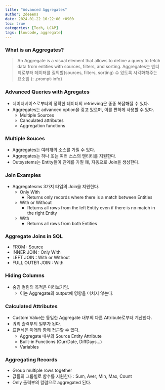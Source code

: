 ```yaml
---
title: "Advanced Aggregates"
author: 2deeens
date: 2024-01-22 16:22:00 +0900
toc: true
categories: [Tech, LCAP]
tags: [lowcode, aggregate]
---
```


### What is an Aggregates?
> An Aggregate is a visual element that allows to define a query to fetch data from entities with sources, filters, and sorting.
> Aggregates는 덴티티로부터 데이터를 질의할(sources, filters, sorting) 수 있도록 시각화해주는 요소임
{: .prompt-info}

### Advanced Queries with Agregates
- 데이터베이스로부터의 정확한 데이터의 retrieving은 종종 복잡해질 수 있다.
- Aggregates는 advanced option을 갖고 있으며, 이를 편하게 사용할 수 있다.
  * Multiple Sources
  * Canculated attributes
  * Aggregation functions

### Multiple Souces
- Aggregates는 여러개의 소스를 가질 수 있다.
- Aggregates는 하나 또는 여러 소스의 엔티티를 지원한다.
- Outsystems는 Entity들이 관계를 가질 떄, 자동으로 Join을 생성한다.

### Join Examples
- Aggregatesms 3가지 타입의 Join을 지원한다.
  * Only With
    + Returns only records where there is a match between Entities
  * With or Without
    + Returns all rows from the left Entity even if there is no match in the right Entity
  * With
    + Returns all rows from both Entities

### Aggregate Joins in SQL
- FROM : Source
- INNER JOIN : Only With
- LEFT JOIN : With or Without
- FULL OUTER JOIN : With

### Hiding Columns
- 숨김 컬럼의 목적은 미리보기임.
  * 이는 Aggregate의 output에 영향을 미치지 않는다.

### Calculated Attributes
- Custom Value는 동일한 Aggregate 내부의 다른 Attribute로부터 계산한다.
- 쿼리 출력부의 일부가 된다.
- 표현식은 아래와 함께 접근할 수 있다.
  * Aggregate 내부의 Source Entity Attribute
  * Built-in Functions (CurrDate, DiffDays...)
  * Variables

### Aggregating Records
- Group multiple rows together
- 값들의 그룹별로 함수를 지원한다 : Sum, Aver, Min, Max, Count
- Only 출력부의 컬럼으로 aggregated 된다.